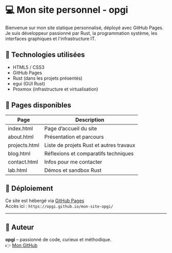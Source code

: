 # 💻 Mon site personnel - opgi

Bienvenue sur mon site statique personnalisé, déployé avec GitHub Pages.  
Je suis développeur passionné par Rust, la programmation système, les interfaces graphiques et l'infrastructure IT.

## 🔧 Technologies utilisées

- HTML5 / CSS3
- GitHub Pages
- Rust (dans les projets présentés)
- egui (GUI Rust)
- Proxmox (infrastructure et virtualisation)

## 📁 Pages disponibles

| Page        | Description                                   |
|-------------|-----------------------------------------------|
| index.html  | Page d’accueil du site                        |
| about.html  | Présentation et parcours                      |
| projects.html | Liste de projets Rust et autres travaux     |
| blog.html   | Réflexions et comparatifs techniques          |
| contact.html| Infos pour me contacter                       |
| lab.html    | Démos et sandbox Rust                         |

## 🚀 Déploiement

Ce site est hébergé via [GitHub Pages](https://pages.github.com)  
Accès ici : `https://opgi.github.io/mon-site-opgi/`

---

## 🧠 Auteur

**opgi** – passionné de code, curieux et méthodique.  
👉 [Mon GitHub](https://github.com/opgi)
